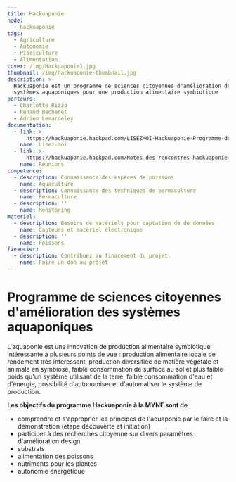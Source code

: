 ```yaml
---
title: Hackuaponie
node:
  - hackuaponie
tags:
  - Agriculture
  - Autonomie
  - Pisciculture
  - Alimentation
cover: /img/Hackuaponie1.jpg
thumbnail: /img/hackuaponie-thumbnail.jpg
description: >-
  Hackuaponie est un programme de sciences citoyennes d'amélioration des
  systèmes aquaponiques pour une production alimentaire symbiotique
porteurs:
  - Charlotte Rizzo
  - Renaud Becheret
  - Adrien Lemardeley
documentation:
  - link: >-
      https://hackuaponie.hackpad.com/LISEZMOI-Hackuaponie-Programme-de-sciences-citoyennes-damlioration-des-systmes-aquaponiques-SUyOKhCeKIW
    name: Lisez-moi
  - link: >-
      https://hackuaponie.hackpad.com/Notes-des-rencontres-hackuaponie-K0dkBqKCVNW
    name: Réunions
competence:
  - description: Connaissance des espèces de poissons
    name: Aquaculture
  - description: Connaissance des techniques de permaculture
    name: Permaculture
  - description: ''
    name: Monitoring
materiel:
  - description: Besoins de matériels pour captation de de données
    name: Capteurs et matériel électronique
  - description: ''
    name: Poissons
financier:
  - description: Contribuez au finacement du projet.
    name: Faire un don au projet
---
```


# Programme de sciences citoyennes d'amélioration des systèmes aquaponiques

L'aquaponie est une innovation de production alimentaire symbiotique intéressante à plusieurs points de vue :
production alimentaire locale de rendement très interessant,
production diversifiée de matière végétale et animale en symbiose,
faible consommation de surface au sol et plus faible poids qu'un système utilisant de la terre,
faible consommation d'eau et d'énergie,
possibilité d'autonomiser et d'automatiser le système de production.

**Les objectifs du programme Hackuaponie à la MYNE sont de :**

- comprendre et s'approprier les principes de l'aquaponie par le faire et la démonstration (étape découverte et initiation)
- participer à des recherches citoyenne sur divers paramètres d'amélioration
design
- substrats
- alimentation des poissons
- nutriments pour les plantes
- autonomie énergétique
